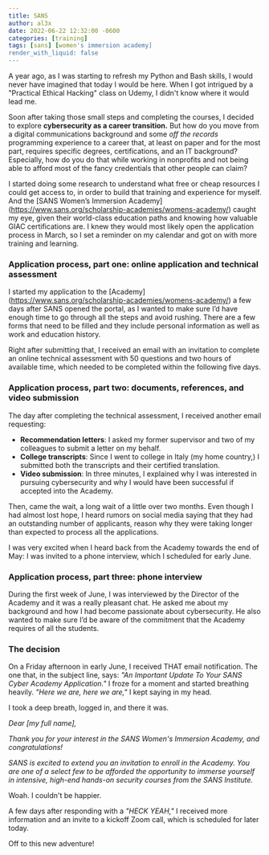 ```yaml
---
title: SANS 
author: al3x
date: 2022-06-22 12:32:00 -0600
categories: [training]
tags: [sans] [women's immersion academy]
render_with_liquid: false
---
```


A year ago, as I was starting to refresh my Python and Bash skills, I would never have imagined that today I would be here. When I got intrigued by a "Practical Ethical Hacking" class on Udemy, I didn't know where it would lead me.

Soon after taking those small steps and completing the courses, I decided to explore **cybersecurity as a career transition.** But how do you move from a digital communications background and some *off the records* programming experience to a career that, at least on paper and for the most part, requires specific degrees, certifications, and an IT background? Especially, how do you do that while working in nonprofits and not being able to afford most of the fancy credentials that other people can claim?

I started doing some research to understand what free or cheap resources I could get access to, in order to build that training and experience for myself. And the [SANS Women’s Immersion Academy] (https://www.sans.org/scholarship-academies/womens-academy/) caught my eye, given their world-class education paths and knowing how valuable GIAC certifications are. I knew they would most likely open the application process in March, so I set a reminder on my calendar and got on with more training and learning.

### Application process, part one: online application and technical assessment

I started my application to the [Academy] (https://www.sans.org/scholarship-academies/womens-academy/) a few days after SANS opened the portal, as I wanted to make sure I’d have enough time to go through all the steps and avoid rushing. There are a few forms that need to be filled and they include personal information as well as work and education history.

Right after submitting that, I received an email with an invitation to complete an online technical assessment with 50 questions and two hours of available time, which needed to be completed within the following five days.

### Application process, part two: documents, references, and video submission

The day after completing the technical assessment, I received another email requesting:
- **Recommendation letters**: I asked my former supervisor and two of my colleagues to submit a letter on my behalf.
-	**College transcripts**: Since I went to college in Italy (my home country,) I submitted both the transcripts and their certified translation.
-	**Video submission**: In three minutes, I explained why I was interested in pursuing cybersecurity and why I would have been successful if accepted into the Academy.

Then, came the wait, a long wait of a little over two months. Even though I had almost lost hope, I heard rumors on social media saying that they had an outstanding number of applicants, reason why they were taking longer than expected to process all the applications.

I was very excited when I heard back from the Academy towards the end of May: I was invited to a phone interview, which I scheduled for early June.

### Application process, part three: phone interview
During the first week of June, I was interviewed by the Director of the Academy and it was a really pleasant chat. He asked me about my background and how I had become passionate about cybersecurity. He also wanted to make sure I’d be aware of the commitment that the Academy requires of all the students.

### The decision
On a Friday afternoon in early June, I received THAT email notification. The one that, in the subject line, says: *"An Important Update To Your SANS Cyber Academy Application."*
I froze for a moment and started breathing heavily. *"Here we are, here we are,"* I kept saying in my head.

I took a deep breath, logged in, and there it was.

*Dear [my full name],*

*Thank you for your interest in the SANS Women's Immersion Academy, and congratulations!*

*SANS is excited to extend you an invitation to enroll in the Academy. You are one of a select few to be afforded the opportunity to immerse yourself in intensive, high-end hands-on security courses from the SANS Institute.*

Woah. I couldn't be happier.

A few days after responding with a *"HECK YEAH,"* I received more information and an invite to a kickoff Zoom call, which is scheduled for later today.

Off to this new adventure!
